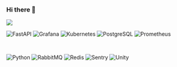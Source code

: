 ### Hi there 👋

<!--
**katlol/katlol** is a ✨ _special_ ✨ repository because its `README.md` (this file) appears on your GitHub profile.

Here are some ideas to get you started:

- 🔭 I’m currently working on ...
- 🌱 I’m currently learning ...
- 👯 I’m looking to collaborate on ...
- 🤔 I’m looking for help with ...
- 💬 Ask me about ...
- 📫 How to reach me: ...
- 😄 Pronouns: ...
- ⚡ Fun fact: ...
-->
![](https://hit.yhype.me/github/profile?user_id=1695469)

<p align="center">

![FastAPI](https://skillicons.dev/icons?i=fastapi&theme=light)
![Grafana](https://skillicons.dev/icons?i=grafana&theme=light)
![Kubernetes](https://skillicons.dev/icons?i=kubernetes&theme=light)
![PostgreSQL](https://skillicons.dev/icons?i=postgresql&theme=light)
![Prometheus](https://skillicons.dev/icons?i=prometheus&theme=light)

<br/>

![Python](https://skillicons.dev/icons?i=py&theme=light)
![RabbitMQ](https://skillicons.dev/icons?i=rabbitmq&theme=light)
![Redis](https://skillicons.dev/icons?i=redis&theme=light)
![Sentry](https://skillicons.dev/icons?i=sentry&theme=light)
![Unity](https://skillicons.dev/icons?i=unity&theme=light)

</p>
